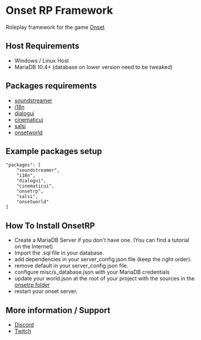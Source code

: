 # Onset RP Framework

Roleplay framework for the game [Onset](https://store.steampowered.com/app/1105810/Onset/)

## Host Requirements

- Windows / Linux Host
- MariaDB 10.4+ (database on lower version need to be tweaked)

## Packages requirements

- [soundstreamer](https://github.com/Sheaven/SoundStreamer)
- [i18n](https://github.com/OnfireNetwork/i18n)
- [dialogui](https://github.com/OnfireNetwork/dialogui)
- [cinematicui](https://github.com/rdlh/cinematicui)
- [salsi](https://github.com/Onset-RP/salsi)
- [onsetworld](https://github.com/Onset-RP/onsetworld)

## Example packages setup
```
"packages": [
    "soundstreamer",
    "i18n",
    "dialogui",
    "cinematicui",
    "onsetrp",
    "salsi",
    "onsetworld"
]
```

## How To Install OnsetRP

- Create a MariaDB Server if you don't have one. (You can find a tutorial on the Internet)
- Import the .sql file in your database.
- add dependencies in your server_config.json file (keep the right order).
- remove default in your server_config.json file.
- configure misc/s_database.json with your MariaDB credentials
- update your world.json at the root of your project with the sources in the [onsetrp folder](https://github.com/frederic2ec/onsetrp/blob/master/world.json)
- restart your onset server.

## More information / Support

- [Discord](https://discord.gg/ejRhqMF)
- [Twitch](https://twitch.tv/frederiic2ec)
